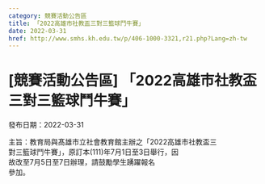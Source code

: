 ```yaml
---
category: 競賽活動公告區
title: 「2022高雄市社教盃三對三籃球鬥牛賽」
date: 2022-03-31
href: http://www.smhs.kh.edu.tw/p/406-1000-3321,r21.php?Lang=zh-tw
---
```


# [競賽活動公告區] 「2022高雄市社教盃三對三籃球鬥牛賽」

發布日期：2022-03-31

主旨：教育局與髙雄市立社會教育館主辦之「2022高雄市社教盃三  
對三籃球鬥牛賽」，原訂本(111)年7月1日至3日舉行，因  
故改至7月5日至7日辦理，請鼓勵學生踴躍報名  
參加。

